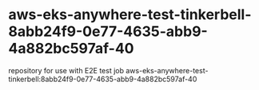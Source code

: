 # aws-eks-anywhere-test-tinkerbell-8abb24f9-0e77-4635-abb9-4a882bc597af-40
repository for use with E2E test job aws-eks-anywhere-test-tinkerbell:8abb24f9-0e77-4635-abb9-4a882bc597af-40
